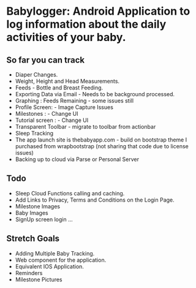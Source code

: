 # Babylogger: Android Application to log information about the daily activities of your baby.

## So far you can track 
+ Diaper Changes.
+ Weight, Height and Head Measurements.
+ Feeds - Bottle and Breast Feeding.
+ Exporting Data via Email - Needs to be background processed.
+ Graphing : Feeds Remaining - some issues still
+ Profile Screen: - Image Capture Issues
+ Milestones : - Change UI
+ Tutorial screen : - Change UI
+ Transparent Toolbar - migrate to toolbar from actionbar
+ Sleep Tracking
+ The app launch site is thebabyapp.com - build on bootstrap theme I purchased from wrapbootstrap (not sharing that code due to license issues)
+ Backing up to cloud via Parse or Personal Server


## Todo

+ Sleep Cloud Functions calling and caching.
+ Add Links to Privacy, Terms and Conditions on the Login Page.
+ Milestone Images
+ Baby Images
+ SignUp screen login ...



## Stretch Goals 
+ Adding Multiple Baby Tracking.
+ Web component for the application.
+ Equivalent IOS Application. 
+ Reminders
+ Milestone Pictures 
